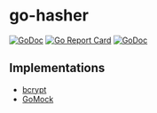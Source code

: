 # go-hasher

[![GoDoc](https://godoc.org/github.com/Nivl/go-hasher?status.svg)](https://godoc.org/github.com/Nivl/go-hasher)
[![Go Report Card](https://goreportcard.com/badge/github.com/nivl/go-hasher)](https://goreportcard.com/report/github.com/nivl/go-hasher)
[![GoDoc](https://godoc.org/github.com/Nivl/go-hasher?status.svg)](https://godoc.org/github.com/Nivl/go-hasher)

## Implementations

- [bcrypt](https://godoc.org/github.com/Nivl/go-hasher/implementations/bcrypt)
- [GoMock](https://godoc.org/github.com/Nivl/go-hasher/implementations/mockhasher)
